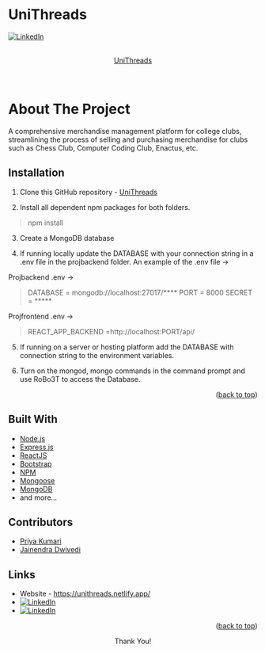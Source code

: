 # UniThreads

<div id="top"></div>

[![LinkedIn][linkedin-shield]][linkedin-url]

<!-- PROJECT LOGO -->
<br />
<div align="center">
  <a href="https://github.com/priya03050/uniThreads">
    UniThreads
<!--     <img src="/public/images/LOGO MAIN.png" alt="Logo"> -->
  </a>
<br/><br/><br/>
</div>

# About The Project

A comprehensive merchandise management platform for college clubs, streamlining the process of selling and purchasing merchandise for clubs such as Chess Club, Computer Coding Club, Enactus, etc. 

## Installation

1. Clone this GitHub repository - [UniThreads](https://github.com/priya03050/uniThreads)

2. Install all dependent npm packages for both folders.

> npm install 

3. Create a MongoDB database

4. If running locally update the DATABASE with your connection string in a .env file in the projbackend folder.
   An example of the .env file ->

Projbackend .env ->

> DATABASE = mongodb://localhost:27017/****
> PORT = 8000
> SECRET = *****

Projfrontend .env ->
> REACT_APP_BACKEND =http://localhost:PORT/api/

5. If running on a server or hosting platform add the DATABASE with connection string to the environment variables.

6. Turn on the mongod, mongo commands in the command prompt and use RoBo3T to access the Database.

<p align="right">(<a href="#top">back to top</a>)</p>

## Built With

* [Node.js](https://nodejs.org/)
* [Express.js](https://expressjs.com/)
* [ReactJS](https://legacy.reactjs.org/docs/getting-started.html)
* [Bootstrap](https://getbootstrap.com)
* [NPM](https://www.npmjs.com/) 
* [Mongoose](https://mongoosejs.com/)
* [MongoDB](https://www.mongodb.com/)
* and more...

## Contributors

- [Priya Kumari](https://github.com/priya03050)
- [Jainendra Dwivedi](https://github.com/JainendraDwivedi)

## Links
* Website - https://unithreads.netlify.app/
* [![LinkedIn][plinkedin-shield]][priyalinked-url]
* [![LinkedIn][jlinkedin-shield]][jailinked-url]

<p align="right">(<a href="#top">back to top</a>)</p>



<p align="center">Thank You!</p>

<!-- MARKDOWN LINKS & IMAGES -->
[forks-shield]: https://img.shields.io/github/forks/JainendraDwivedi/unithreads?style=for-the-badge
[forks-url]: https://github.com/JainendraDwivedi/unithreads/network/members
[linkedin-shield]: https://img.shields.io/badge/-LinkedIn-black.svg?style=for-the-badge&logo=linkedin&colorB=555
[linkedin-url]: https://www.linkedin.com/in/priya03050
[jailinked-url]: https://www.linkedin.com/in/jainendradwivedi
[jlinkedin-shield]:https://img.shields.io/badge/-Jainendra-black.svg?style=for-the-badge&logo=linkedin&colorB=555
[priyalinked-url]: https://www.linkedin.com/in/priya03050
[plinkedin-shield]:https://img.shields.io/badge/-Priya-black.svg?style=for-the-badge&logo=linkedin&colorB=555
